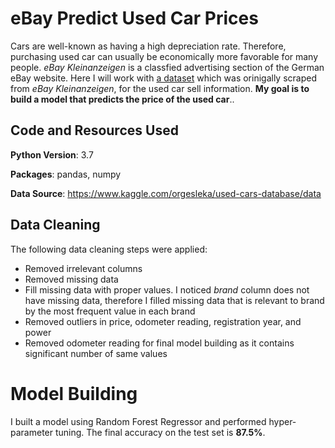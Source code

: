 # eBay Predict Used Car Prices
Cars are well-known as having a high depreciation rate. Therefore, purchasing used car can usually be economically more favorable for many people. *eBay Kleinanzeigen* is a classfied advertising section of the German eBay website. Here I will work with [a dataset](https://www.kaggle.com/orgesleka/used-cars-database/data) which was orinigally scraped from *eBay Kleinanzeigen*, for the used car sell information. **My goal is to build a model that predicts the price of the used car**..

## Code and Resources Used

**Python Version**: 3.7

**Packages**: pandas, numpy 

**Data Source**: https://www.kaggle.com/orgesleka/used-cars-database/data

## Data Cleaning
The following data cleaning steps were applied:
- Removed irrelevant columns
- Removed missing data
- Fill missing data with proper values. I noticed *brand* column does not have missing data, therefore I filled missing data that is relevant to brand by the most frequent value in each brand
- Removed outliers in price, odometer reading, registration year, and power
- Removed odometer reading for final model building as it contains significant number of same values

# Model Building
I built a model using Random Forest Regressor and performed hyper-parameter tuning. The final accuracy on the test set is **87.5%**.
